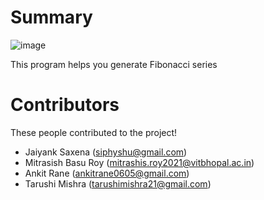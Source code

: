 # Summary
![image](https://user-images.githubusercontent.com/91012632/137353652-54c2613c-b4c2-4b51-8704-7cc079f8bb4b.png)

This program helps you generate Fibonacci series

# Contributors

These people contributed to the project!

- Jaiyank Saxena (siphyshu@gmail.com)
- Mitrasish Basu Roy (mitrashis.roy2021@vitbhopal.ac.in)
- Ankit Rane (ankitrane0605@gmail.com)
- Tarushi Mishra (tarushimishra21@gmail.com)
